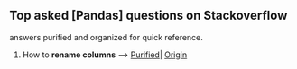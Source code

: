 ## Top asked [Pandas] questions on Stackoverflow

answers purified and organized for quick reference. 

1. How to **rename columns** -->  [Purified](IPython-notebooks/How-to-rename-columns.ipynb)| [Origin](https://stackoverflow.com/questions/11346283/renaming-columns-in-pandas) 
